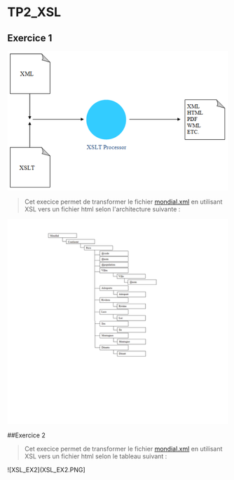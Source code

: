 # TP2_XSL
## Exercice 1
![XSL](XSL.PNG)
>Cet execice permet de transformer le fichier [mondial.xml](https://www.dbis.informatik.uni-goettingen.de/Mondial/mondial.xml) en utilisant XSL vers un fichier html selon l'architecture suivante :

![Architect html](AchitectHtml.png)

##Exercice 2

>Cet execice permet de transformer le fichier [mondial.xml](https://www.dbis.informatik.uni-goettingen.de/Mondial/mondial.xml) en utilisant XSL vers un fichier html selon le tableau suivant :

![XSL_EX2](XSL_EX2.PNG]
